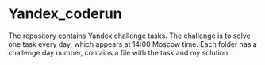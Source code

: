 # Yandex_coderun

The repository contains Yandex challenge tasks.
The challenge is to solve one task every day, which appears at 14:00 Moscow time.
Each folder has a challenge day number, contains a file with the task and my solution.
